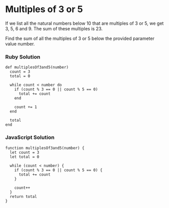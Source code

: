 # Multiples of 3 or 5

If we list all the natural numbers below 10 that are multiples of 3 or 5, we get 3, 5, 6 and 9. The sum of these multiples is 23.

Find the sum of all the multiples of 3 or 5 below the provided parameter value number.

### Ruby Solution
```
def multiplesOf3and5(number)
  count = 3
  total = 0

  while count < number do
    if (count % 3 == 0 || count % 5 == 0)
      total += count
    end

    count += 1
  end

  total
end
```

### JavaScript Solution
```
function multiplesOf3and5(number) {
  let count = 3
  let total = 0

  while (count < number) {
    if (count % 3 == 0 || count % 5 == 0) {
      total += count
    }

    count++
  }
  return total
}
```
